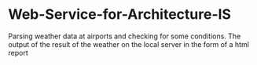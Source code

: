# Web-Service-for-Architecture-IS
Parsing weather data at airports and checking for some conditions. The output of the result of the weather on the local server in the form of a html report
